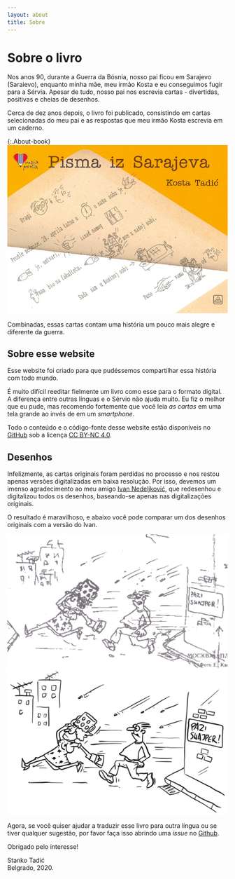 ```yaml
---
layout: about
title: Sobre
---
```


# Sobre o livro

Nos anos 90, durante a Guerra da Bósnia, nosso pai ficou em Sarajevo (Saraievo), enquanto minha mãe, meu irmão Kosta e eu conseguimos fugir
para a Sérvia. Apesar de tudo, nosso pai nos escrevia cartas - divertidas, positivas e cheias de desenhos.

Cerca de dez anos depois, o livro foi publicado, consistindo em cartas selecionadas do meu pai e as respostas que meu irmão Kosta escrevia em um caderno.

{:.About-book}
![O Livro, publicado em 2005.](/public/img/korice.jpg)

Combinadas, essas cartas contam uma história um pouco mais alegre e diferente da guerra.

## Sobre esse website

Esse website foi criado para que pudéssemos compartilhar essa história com todo mundo.

É muito difícil reeditar fielmente um livro como esse para o formato digital. A diferença entre outras línguas e o Sérvio não ajuda muito. Eu fiz o melhor que eu pude, mas recomendo fortemente que você leia _as cartas_ em uma tela grande ao invés de em um _smartphone_.

Todo o conteúdo e o código-fonte desse website estão disponíveis no [GitHub](https://github.com/Stanko/letters-from-sarajevo) sob a licença [CC BY-NC 4.0](https://creativecommons.org/licenses/by-nc/4.0/).

## Desenhos

Infelizmente, as cartas originais foram perdidas no processo e nos restou apenas versões digitalizadas em baixa resolução. Por isso, devemos um imenso agradecimento ao meu amigo [Ivan Nedeljković](https://www.instagram.com/sun_day_sign/), que redesenhou e digitalizou todos os desenhos, baseando-se apenas nas digitalizações originais.

O resultado é maravilhoso, e abaixo você pode comparar um dos desenhos originais com a versão do Ivan.

<div class="About-drawings">
  <div class="About-drawing">
    <img src="/public/img/scan.jpg" alt="Desenho original, digitalizado Original drawing, digitalizada em baixa resolução" />
  </div>
  <div class="About-drawing">
    <img src="/public/img/letter-01/03.png" alt="O mesmo desenho, redesenhado pelo Ivan" />
  </div>  
</div>

Agora, se você quiser ajudar a traduzir esse livro para outra língua ou se tiver qualquer sugestão, por favor faça isso abrindo uma _issue_ no <a href="https://github.com/Stanko/letters-from-sarajevo/issues">Github</a>.

Obrigado pelo interesse!

<div class="About-signature">
  Stanko Tadić<br/>
  Belgrado, 2020.
</div>
